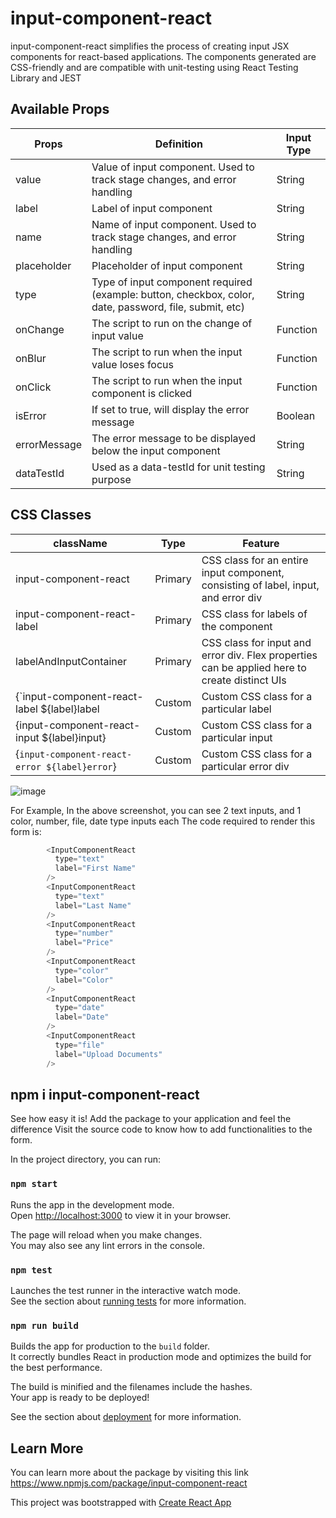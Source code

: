 # input-component-react
input-component-react simplifies the process of creating input JSX components for react-based applications. The components generated are CSS-friendly and are compatible with unit-testing using React Testing Library and JEST


## Available Props 


| Props        	| Definition                                                                                             	| Input Type 	|
|--------------	|--------------------------------------------------------------------------------------------------------	|------------	|
| value        	| Value of input component. Used to track stage changes, and error handling                              	| String     	|
| label        	| Label of input component                                                                               	| String     	|
| name         	| Name of input component. Used to track stage changes, and error handling                               	| String     	|
| placeholder  	| Placeholder of input component                                                                         	| String     	|
| type         	| Type of input component required (example: button, checkbox, color, date, password, file, submit, etc) 	| String     	|
| onChange     	| The script to run on the change of input value                                                         	| Function   	|
| onBlur       	| The script to run when the input value loses focus                                                     	| Function   	|
| onClick      	| The script to run when the input component is clicked                                                  	| Function   	|
| isError      	| If set to true, will display the error message                                                         	| Boolean    	|
| errorMessage 	| The error message to be displayed below the input component                                            	| String     	|
| dataTestId   	| Used as a data-testId for unit testing purpose                                                         	| String     	|

## CSS Classes

| className                                     	| Type    	| Feature                                                                                       	|
|-----------------------------------------------	|---------	|-----------------------------------------------------------------------------------------------	|
| input-component-react                         	| Primary 	| CSS class for an entire input component, consisting of label, input, and error div            	|
| input-component-react-label                   	| Primary 	| CSS class for labels of the component                                                         	|
| labelAndInputContainer                        	| Primary 	| CSS class for input and error div. Flex properties can be applied here to create distinct UIs 	|
| {`input-component-react-label ${label}label   	| Custom  	| Custom CSS class for a particular label                                                       	|
| {input-component-react-input ${label}input}   	| Custom  	| Custom CSS class for a particular input                                                       	|
| {`input-component-react-error ${label}error`} 	| Custom  	| Custom CSS class for a particular error div                                                   	|

![image](https://user-images.githubusercontent.com/32457437/197393567-332eba27-821e-4171-8653-22982c931c8d.png)

For Example, In the above screenshot, you can see 2 text inputs, and 1 color, number, file, date type inputs each
The code required to render this form is: 

```Javascript
        <InputComponentReact
          type="text"
          label="First Name"
        />
        <InputComponentReact
          type="text"
          label="Last Name"
        />
        <InputComponentReact
          type="number"
          label="Price"
        />
        <InputComponentReact
          type="color"
          label="Color"
        />
        <InputComponentReact
          type="date"
          label="Date"
        />
        <InputComponentReact
          type="file"
          label="Upload Documents"
        />
```

## npm i input-component-react

See how easy it is! Add the package to your application and feel the difference
Visit the source code to know how to add functionalities to the form.

In the project directory, you can run:

### `npm start`

Runs the app in the development mode.\
Open [http://localhost:3000](http://localhost:3000) to view it in your browser.

The page will reload when you make changes.\
You may also see any lint errors in the console.

### `npm test`

Launches the test runner in the interactive watch mode.\
See the section about [running tests](https://facebook.github.io/create-react-app/docs/running-tests) for more information.

### `npm run build`

Builds the app for production to the `build` folder.\
It correctly bundles React in production mode and optimizes the build for the best performance.

The build is minified and the filenames include the hashes.\
Your app is ready to be deployed!

See the section about [deployment](https://facebook.github.io/create-react-app/docs/deployment) for more information.

## Learn More

You can learn more about the package by visiting this link https://www.npmjs.com/package/input-component-react

This project was bootstrapped with [Create React App](https://github.com/facebook/create-react-app)
